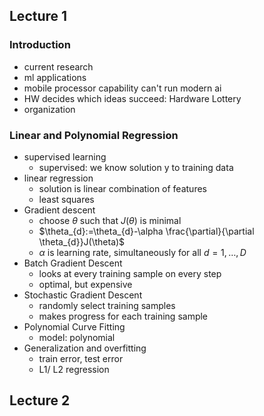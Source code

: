 ## Lecture 1

### Introduction

- current research
- ml applications
- mobile processor capability can't run modern ai
- HW decides which ideas succeed: Hardware Lottery
- organization

### Linear and Polynomial Regression

- supervised learning
	- supervised: we know solution y to training data
- linear regression
	- solution is linear combination of features
	- least squares
- Gradient descent
	- choose $\theta$ such that $J(\theta)$ is minimal
	- $\theta_{d}:=\theta_{d}-\alpha \frac{\partial}{\partial \theta_{d}}J(\theta)$
	- $\alpha$ is learning rate, simultaneously for all $d = 1, \dots, D$
- Batch Gradient Descent
	- looks at every training sample on every step
	- optimal, but expensive
- Stochastic Gradient Descent
	- randomly select training samples
	- makes progress for each training sample
- Polynomial Curve Fitting
	- model: polynomial
- Generalization and overfitting
	- train error, test error
	- L1/ L2 regression

## Lecture 2


